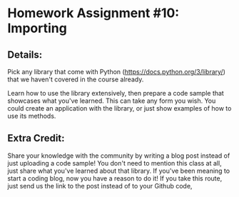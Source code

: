 # Homework Assignment #10: Importing

## Details:
 
Pick any library that come with Python (https://docs.python.org/3/library/)
that we haven't covered in the course already.

Learn how to use the library extensively, then prepare a code sample that
showcases what you've learned. This can take any form you wish. You could
create an application with the library, or just show examples of how to use its methods. 


## Extra Credit:

Share your knowledge with the community by writing a blog post instead of just
uploading a code sample! You don't need to mention this class at all, just share
what you've learned about that library. If you've been meaning to start a coding
blog, now you have a reason to do it! If you take this route, just send us the link
to the post instead of to your Github code,